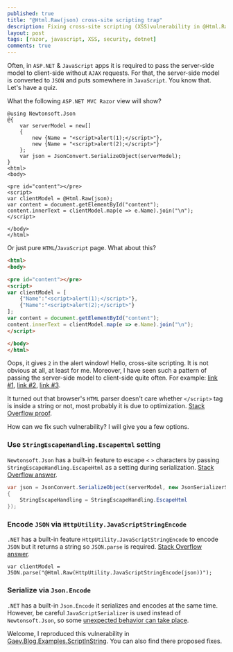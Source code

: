 ```yaml
---
published: true
title: "@Html.Raw(json) cross-site scripting trap"
description: Fixing cross-site scripting (XSS)vulnerability in @Html.Raw(json) due to unexpected browser's behavior during parsing JavaScript string.
layout: post
tags: [razor, javascript, XSS, security, dotnet]
comments: true
---
```


Often, in `ASP.NET` & `JavaScript` apps it is required to pass the server-side model to client-side without `AJAX` requests. For that, the server-side model is converted to `JSON` and puts somewhere in `JavaScript`. You know that. Let's have a quiz. 

What the following `ASP.NET MVC Razor` view will show?

```aspx-cs
@using Newtonsoft.Json
@{
    var serverModel = new[]
    {
        new {Name = "<script>alert(1);</script>"},
        new {Name = "<script>alert(2);</script>"}
    };
    var json = JsonConvert.SerializeObject(serverModel);
}
<html>
<body>

<pre id="content"></pre>
<script>
var clientModel = @Html.Raw(json);
var content = document.getElementById("content");
content.innerText = clientModel.map(e => e.Name).join("\n");
</script>

</body>
</html>
```

Or just pure `HTML`/`JavaScript` page. What about this?

```html
<html>
<body>

<pre id="content"></pre>
<script>
var clientModel = [
    {"Name":"<script>alert(1);</script>"},
    {"Name":"<script>alert(2);</script>"}
];
var content = document.getElementById("content");
content.innerText = clientModel.map(e => e.Name).join("\n");
</script>

</body>
</html>
```

Oops, it gives `2` in the alert window! Hello, cross-site scripting. It is not obvious at all, at least for me. Moreover, I have seen such a pattern of passing the server-side model to client-side quite often. For example: [link #1](https://stackoverflow.com/q/19908649), [link #2](https://stackoverflow.com/a/18831645), [link #3](https://stackoverflow.com/a/24973382).

It turned out that browser's `HTML` parser doesn't care whether `</script>` tag is inside a string or not, most probably it is due to optimization. [Stack Overflow proof](https://stackoverflow.com/a/1659762).

How can we fix such vulnerability? I will give you a few options.

### Use `StringEscapeHandling.EscapeHtml` setting

`Newtonsoft.Json` has a built-in feature to escape `<` `>` characters by passing `StringEscapeHandling.EscapeHtml` as a setting during serialization. [Stack Overflow answer](https://stackoverflow.com/a/48421400).

```c#
var json = JsonConvert.SerializeObject(serverModel, new JsonSerializerSettings
{
	StringEscapeHandling = StringEscapeHandling.EscapeHtml
});
```

### Encode `JSON` via `HttpUtility.JavaScriptStringEncode`

`.NET` has a built-in feature `HttpUtility.JavaScriptStringEncode` to encode `JSON` but it returns a string so `JSON.parse` is required. [Stack Overflow answer](https://stackoverflow.com/a/22768565).

```aspx-cs
var clientModel = JSON.parse("@Html.Raw(HttpUtility.JavaScriptStringEncode(json))");
```

### Serialize via `Json.Encode`

`.NET` has a built-in `Json.Encode` it serializes and encodes at the same time. However, be careful `JavaScriptSerializer` is used instead of `Newtonsoft.Json`, so some [unexpected behavior can take place](https://stackoverflow.com/a/39277843).

Welcome, I reproduced this vulnerability in [Gaev.Blog.Examples.ScriptInString](https://github.com/gaevoy/Gaev.Blog.Examples/tree/1.9.0/Gaev.Blog.Examples.ScriptInString/Views/Home). You can also find there proposed fixes.